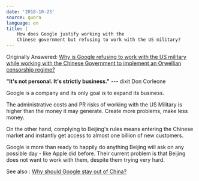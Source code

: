 ```yaml
---
date: '2018-10-23'
source: quora
language: en
title: |
    How does Google justify working with the
    Chinese government but refusing to work with the US military?
---
```


Originally Answered: [Why is Google refusing to work with the US
military while working with the Chinese Government to implement an
Orwellian censorship
regime?](http://quora.com/Why-is-Google-refusing-to-work-with-the-US-military-while-working-with-the-Chinese-Government-to-implement-an-Orwellian-censorship-regime?no_redirect=1)

**"It's not personal. It's strictly business."** --- dixit Don Corleone

Google is a company and its only goal is to expand its business.

The administrative costs and PR risks of working with the US Military is
higher than the money it may generate. Create more problems, make less
money.

On the other hand, complying to Beijing's rules means entering the
Chinese market and instantly get access to almost one billion of new
customers.

Google is more than ready to happily do anything Beijing will ask on any
possible day - like Apple did before. Their current problem is that
Beijing does not want to work with them, despite them trying very hard.

See also : [Why should Google stay out of
China?](http://quora.com/Why-should-Google-stay-out-of-China/answer/Cl%C3%A9ment-Renaud)
